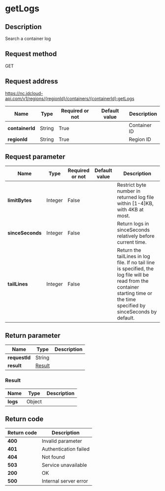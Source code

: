# getLogs


## Description
Search a container log


## Request method
GET

## Request address
https://nc.jdcloud-api.com/v1/regions/{regionId}/containers/{containerId}:getLogs

|Name|Type|Required or not|Default value|Description|
|---|---|---|---|---|
|**containerId**|String|True||Container ID|
|**regionId**|String|True||Region ID|

## Request parameter
|Name|Type|Required or not|Default value|Description|
|---|---|---|---|---|
|**limitBytes**|Integer|False||Restrict byte number in returned log file within [1-4]KB, with 4KB at most.<br>|
|**sinceSeconds**|Integer|False||Return logs in sinceSeconds relatively before current time.<br>|
|**tailLines**|Integer|False||Return the tailLines in log file. If no tail line is specified, the log file will be read from the container starting time or the time specified by sinceSeconds by default.<br>|


## Return parameter
|Name|Type|Description|
|---|---|---|
|**requestId**|String||
|**result**|[Result](##Result)||


### <a name="Result">Result</a>
|Name|Type|Description|
|---|---|---|
|**logs**|Object||

## Return code
|Return code|Description|
|---|---|
|**400**|Invalid parameter|
|**401**|Authentication failed|
|**404**|Not found|
|**503**|Service unavailable|
|**200**|OK|
|**500**|Internal server error|
